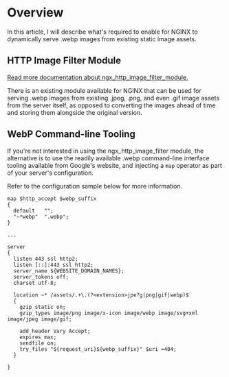 # Overview

In this article, I will describe what's required to enable for NGINX to dynamically serve .webp images from existing static image assets.

## HTTP Image Filter Module

[Read more documentation about ngx_http_image_filter_module.](http://nginx.org/en/docs/http/ngx_http_image_filter_module.html)

There is an existing module available for NGINX that can be used for serving .webp images from existing .jpeg, .png, and even .gif image assets from the server itself, as opposed to converting the images ahead of time and storing them alongside the original version.

## WebP Command-line Tooling

If you're not interested in using the ngx_http_image_filter module, the alternative is to use the readily available .webp command-line interface tooling available from Google's website, and injecting a `map` operator as part of your server's configuration.

Refer to the configuration sample below for more information.

```nginx
map $http_accept $webp_suffix 
{
  default   "";
  "~*webp"  ".webp";
}

...

server 
{
  listen 443 ssl http2;
  listen [::]:443 ssl http2;
  server_name ${WEBSITE_DOMAIN_NAMES};
  server_tokens off;
  charset utf-8;

  location ~* /assets/.+\.(?<extension>jpe?g|png|gif|webp)$ 
  {
    gzip_static on;
    gzip_types image/png image/x-icon image/webp image/svg+xml image/jpeg image/gif;

    add_header Vary Accept;
    expires max;
    sendfile on;
    try_files "${request_uri}${webp_suffix}" $uri =404;
  }

}

```